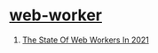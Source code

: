 # [web-worker](https://developer.mozilla.org/zh-CN/docs/Web/API/Web_Workers_API/Using_web_workers)

1. [The State Of Web Workers In 2021](https://www.smashingmagazine.com/2021/06/web-workers-2021/)
